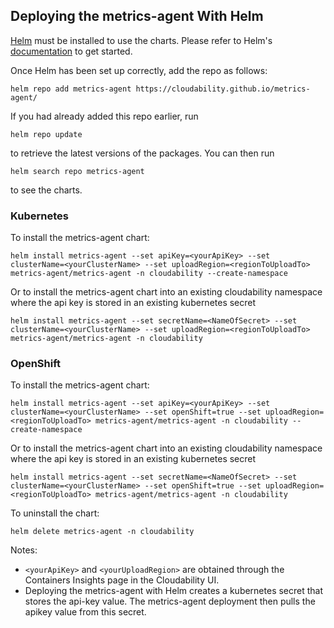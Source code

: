 ## Deploying the metrics-agent With Helm

[Helm](https://helm.sh) must be installed to use the charts.  Please refer to
Helm's [documentation](https://helm.sh/docs) to get started.

Once Helm has been set up correctly, add the repo as follows:

    helm repo add metrics-agent https://cloudability.github.io/metrics-agent/

If you had already added this repo earlier, run 
    
    helm repo update

to retrieve the latest versions of the packages. You can then run

    helm search repo metrics-agent

to see the charts.

### Kubernetes

To install the metrics-agent chart:

    helm install metrics-agent --set apiKey=<yourApiKey> --set clusterName=<yourClusterName> --set uploadRegion=<regionToUploadTo> metrics-agent/metrics-agent -n cloudability --create-namespace

Or to install the metrics-agent chart into an existing cloudability namespace where the api key is stored in an existing kubernetes secret

    helm install metrics-agent --set secretName=<NameOfSecret> --set clusterName=<yourClusterName> --set uploadRegion=<regionToUploadTo> metrics-agent/metrics-agent -n cloudability

### OpenShift

To install the metrics-agent chart:

    helm install metrics-agent --set apiKey=<yourApiKey> --set clusterName=<yourClusterName> --set openShift=true --set uploadRegion=<regionToUploadTo> metrics-agent/metrics-agent -n cloudability --create-namespace

Or to install the metrics-agent chart into an existing cloudability namespace where the api key is stored in an existing kubernetes secret

    helm install metrics-agent --set secretName=<NameOfSecret> --set clusterName=<yourClusterName> --set openShift=true --set uploadRegion=<regionToUploadTo> metrics-agent/metrics-agent -n cloudability



To uninstall the chart:

    helm delete metrics-agent -n cloudability

Notes: 
* `<yourApiKey>` and `<yourUploadRegion>` are obtained through the Containers Insights page in the Cloudability UI.
* Deploying the metrics-agent with Helm creates a kubernetes secret that stores the api-key value. The metrics-agent
deployment then pulls the apikey value from this secret.